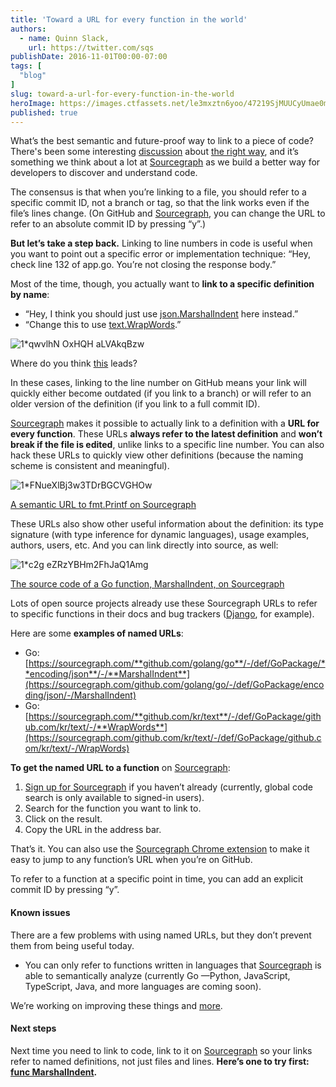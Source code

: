 ```yaml
---
title: 'Toward a URL for every function in the world'
authors:
  - name: Quinn Slack,
    url: https://twitter.com/sqs
publishDate: 2016-11-01T00:00-07:00
tags: [
  "blog"
]
slug: toward-a-url-for-every-function-in-the-world
heroImage: https://images.ctfassets.net/le3mxztn6yoo/47219SjMUUCyUmae0mUaiq/77c4ca8dd8899369c758225af610282d/1_qwvlhN_OxHQH_aLVAkqBzw.png
published: true
---
```




What’s the best semantic and future-proof way to link to a piece of code? There's been some interesting [discussion](https://news.ycombinator.com/item?id=8046710) about [the right way](http://andrew.yurisich.com/work/2014/07/16/dont-link-that-line-number/), and it’s something we think about a lot at [Sourcegraph](https://sourcegraph.com) as we build a better way for developers to discover and understand code.

The consensus is that when you’re linking to a file, you should refer to a specific commit ID, not a branch or tag, so that the link works even if the file’s lines change. (On GitHub and [Sourcegraph](https://sourcegraph.com/github.com/golang/go/-/def/GoPackage/fmt/-/Fprintf), you can change the URL to refer to an absolute commit ID by pressing “y”.)

**But let’s take a step back.** Linking to line numbers in code is useful when you want to point out a specific error or implementation technique: “Hey, check line 132 of app.go. You’re not closing the response body.”

Most of the time, though, you actually want to **link to a specific definition by name**:

*   “Hey, I think you should just use [json.MarshalIndent](https://sourcegraph.com/github.com/golang/go/-/def/GoPackage/encoding/json/-/MarshalIndent) here instead.”
*   “Change this to use [text.WrapWords](https://sourcegraph.com/github.com/kr/text/-/def/GoPackage/github.com/kr/text/-/WrapWords).”


![1*qwvlhN OxHQH aLVAkqBzw](//images.contentful.com/le3mxztn6yoo/47219SjMUUCyUmae0mUaiq/77c4ca8dd8899369c758225af610282d/1_qwvlhN_OxHQH_aLVAkqBzw.png)

Where do you think <a href='https://sourcegraph.com/github.com/golang/go/-/info/GoPackage/fmt/-/Printf'>this</a> leads?

In these cases, linking to the line number on GitHub means your link will quickly either become outdated (if you link to a branch) or will refer to an older version of the definition (if you link to a full commit ID).

[Sourcegraph](https://sourcegraph.com) makes it possible to actually link to a definition with a **URL for every function**. These URLs **always refer to the latest definition** and **won’t break if the file is edited**, unlike links to a specific line number. You can also hack these URLs to quickly view other definitions (because the naming scheme is consistent and meaningful).

![1*FNueXlBj3w3TDrBGCVGHOw](//images.contentful.com/le3mxztn6yoo/6RHjnUG01iYqWkC0UwYgSk/a07a58db31191f65d6eb193e30ddcf2a/1_FNueXlBj3w3TDrBGCVGHOw.png)

<a href='https://sourcegraph.com/github.com/golang/go/-/info/GoPackage/fmt/-/Printf'>A semantic URL to fmt.Printf on Sourcegraph</a>

These URLs also show other useful information about the definition: its type signature (with type inference for dynamic languages), usage examples, authors, users, etc. And you can link directly into source, as well:

![1*c2g eZRzYBHm2FhJaQ1Amg](//images.contentful.com/le3mxztn6yoo/1sMZNjBenmgyU6gSWaUwAm/c945535d8cb4b85d6348c614f54088f1/1_c2g_eZRzYBHm2FhJaQ1Amg.png)

<a href='https://sourcegraph.com/github.com/golang/go/-/def/GoPackage/encoding/json/-/MarshalIndent'>The source code of a Go function, MarshalIndent, on Sourcegraph</a>

Lots of open source projects already use these Sourcegraph URLs to refer to specific functions in their docs and bug trackers ([Django](https://code.djangoproject.com/ticket/22000), for example).

Here are some **examples of named URLs**:

*   Go: [https://sourcegraph.com/**github.com/golang/go**/-/def/GoPackage/**encoding/json**/-/**MarshalIndent**](https://sourcegraph.com/github.com/golang/go/-/def/GoPackage/encoding/json/-/MarshalIndent)
*   Go: [https://sourcegraph.com/**github.com/kr/text**/-/def/GoPackage/github.com/kr/text/-/**WrapWords**](https://sourcegraph.com/github.com/kr/text/-/def/GoPackage/github.com/kr/text/-/WrapWords)

**To get the named URL to a function** on [Sourcegraph](https://sourcegraph.com):

1.  [Sign up for Sourcegraph](https://sourcegraph.com) if you haven’t already (currently, global code search is only available to signed-in users).
2.  Search for the function you want to link to.
3.  Click on the result.
4.  Copy the URL in the address bar.

That’s it. You can also use the [Sourcegraph Chrome extension](https://docs.sourcegraph.com/integration/browser_extension) to make it easy to jump to any function’s URL when you’re on GitHub.

To refer to a function at a specific point in time, you can add an explicit commit ID by pressing “y”.

#### Known issues

There are a few problems with using named URLs, but they don’t prevent them from being useful today.

*   You can only refer to functions written in languages that [Sourcegraph](https://sourcegraph.com) is able to semantically analyze (currently Go —Python, JavaScript, TypeScript, Java, and more languages are coming soon).

We’re working on improving these things and [more](https://sourcegraph.com/about).

#### Next steps

Next time you need to link to code, link to it on [Sourcegraph](https://sourcegraph.com) so your links refer to named definitions, not just files and lines. **Here’s one to try first:** [**func MarshalIndent**](https://sourcegraph.com/github.com/golang/go/-/def/GoPackage/encoding/json/-/MarshalIndent)**.**
